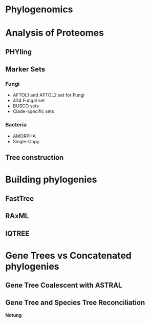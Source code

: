 # Phylogenomics


# Analysis of Proteomes

## PHYling

## Marker Sets

### Fungi
   - AFTOL1 and AFTOL2 set for Fungi
   - 434 Fungal set
   - BUSCO sets
   - Clade-specific sets
### Bacteria
   - AMORPHA
   - Single-Copy
## Tree construction

# Building phylogenies

## FastTree 

## RAxML

## IQTREE

# Gene Trees vs Concatenated phylogenies

## Gene Tree Coalescent with ASTRAL

## Gene Tree and Species Tree Reconciliation
 **Notung**

